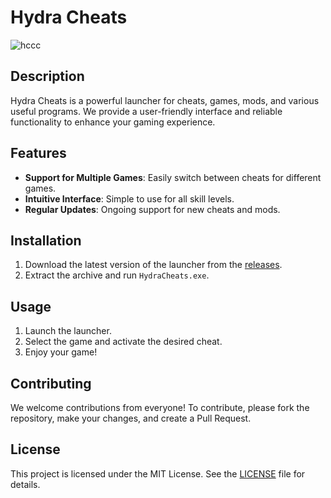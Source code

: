 # Hydra Cheats

![hccc](https://github.com/user-attachments/assets/7e121fa6-d74d-4ef6-b323-d42b1f13a5e7)

## Description

Hydra Cheats is a powerful launcher for cheats, games, mods, and various useful programs. We provide a user-friendly interface and reliable functionality to enhance your gaming experience.

## Features

- **Support for Multiple Games**: Easily switch between cheats for different games.
- **Intuitive Interface**: Simple to use for all skill levels.
- **Regular Updates**: Ongoing support for new cheats and mods.

## Installation

1. Download the latest version of the launcher from the [releases](https://github.com/username/hydra-cheats/releases).
2. Extract the archive and run `HydraCheats.exe`.

## Usage

1. Launch the launcher.
2. Select the game and activate the desired cheat.
3. Enjoy your game!

## Contributing

We welcome contributions from everyone! To contribute, please fork the repository, make your changes, and create a Pull Request.

## License

This project is licensed under the MIT License. See the [LICENSE](LICENSE) file for details.
